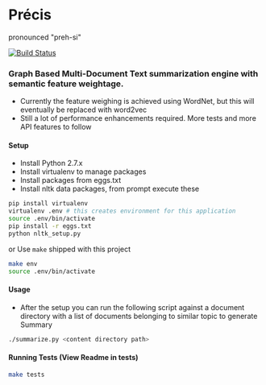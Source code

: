 Précis
======
pronounced "preh-si"

[![Build Status](https://travis-ci.org/machinelearner/precis.png)](https://travis-ci.org/machinelearner/precis)

### Graph Based Multi-Document Text summarization engine with semantic feature weightage.

* Currently the feature weighing is achieved using WordNet, but this will eventually be replaced with word2vec
* Still a lot of performance enhancements required. More tests and more API features to follow

#### Setup
* Install Python 2.7.x
* Install virtualenv to manage packages
* Install packages from eggs.txt
* Install nltk data packages, from prompt execute these

```bash
pip install virtualenv
virtualenv .env # this creates environment for this application
source .env/bin/activate
pip install -r eggs.txt
python nltk_setup.py
```

or Use ```make``` shipped with this project

```bash
make env
source .env/bin/activate
```

#### Usage
* After the setup you can run the following script against a document directory with a list of documents belonging to
similar topic to generate Summary

```bash
./summarize.py <content directory path>
```
#### Running Tests (View Readme in tests)

```bash
make tests
```
